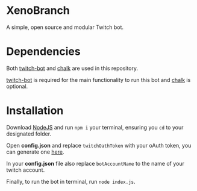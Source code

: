 # XenoBranch
A simple, open source and modular Twitch bot.

# Dependencies
Both [twitch-bot](https://www.npmjs.com/package/twitch-bot) and [chalk](https://www.npmjs.com/package/chalk) are used in this repository.

[twitch-bot](https://www.npmjs.com/package/twitch-bot) is required for the main functionality to run this bot and [chalk](https://www.npmjs.com/package/chalk) is optional.

# Installation
Download [NodeJS](https://nodejs.org/) and run `npm i` your terminal, ensuring you `cd` to your designated folder.

Open **config.json** and replace `twitchOathToken` with your oAuth token, you can generate one [here](https://twitchapps.com/tmi/).

In your **config.json** file also replace `botAccountName` to the name of your twitch account.

Finally, to run the bot in terminal, run `node index.js`.
